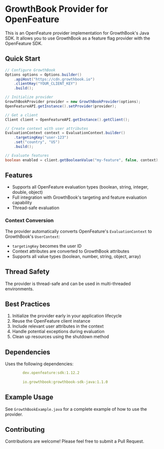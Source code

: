 # GrowthBook Provider for OpenFeature

This is an OpenFeature provider implementation for GrowthBook's Java SDK. It allows you to use GrowthBook as a feature flag provider with the OpenFeature SDK.

## Quick Start

```java
// Configure GrowthBook
Options options = Options.builder()
    .apiHost("https://cdn.growthbook.io")
    .clientKey("YOUR_CLIENT_KEY")
    .build();

// Initialize provider
GrowthBookProvider provider = new GrowthBookProvider(options);
OpenFeatureAPI.getInstance().setProvider(provider);

// Get a client
Client client = OpenFeatureAPI.getInstance().getClient();

// Create context with user attributes
EvaluationContext context = EvaluationContext.builder()
    .targetingKey("user-123")
    .set("country", "US")
    .build();

// Evaluate features
boolean enabled = client.getBooleanValue("my-feature", false, context);
```

## Features

- Supports all OpenFeature evaluation types (boolean, string, integer, double, object)
- Full integration with GrowthBook's targeting and feature evaluation capability
- Thread-safe evaluation

### Context Conversion

The provider automatically converts OpenFeature's `EvaluationContext` to GrowthBook's `UserContext`:

- `targetingKey` becomes the user ID
- Context attributes are converted to GrowthBook attributes
- Supports all value types (boolean, number, string, object, array)

## Thread Safety

The provider is thread-safe and can be used in multi-threaded environments.

## Best Practices

1. Initialize the provider early in your application lifecycle
2. Reuse the OpenFeature client instance
3. Include relevant user attributes in the context
4. Handle potential exceptions during evaluation
5. Clean up resources using the shutdown method


## Dependencies
Uses the following dependencies:

```yaml
        dev.openfeature:sdk:1.12.2
    
        io.growthbook:growthbook-sdk-java:1.1.0
```

## Example Usage

See `GrowthBookExample.java` for a complete example of how to use the provider.

## Contributing

Contributions are welcome! Please feel free to submit a Pull Request.